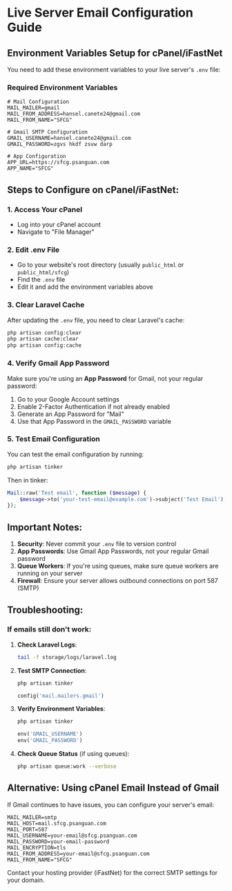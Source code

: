 # Live Server Email Configuration Guide

## Environment Variables Setup for cPanel/iFastNet

You need to add these environment variables to your live server's `.env` file:

### Required Environment Variables

```env
# Mail Configuration
MAIL_MAILER=gmail
MAIL_FROM_ADDRESS=hansel.canete24@gmail.com
MAIL_FROM_NAME="SFCG"

# Gmail SMTP Configuration
GMAIL_USERNAME=hansel.canete24@gmail.com
GMAIL_PASSWORD=zgvs hkdf zsvw darp

# App Configuration
APP_URL=https://sfcg.psanguan.com
APP_NAME="SFCG"
```

## Steps to Configure on cPanel/iFastNet:

### 1. Access Your cPanel
- Log into your cPanel account
- Navigate to "File Manager"

### 2. Edit .env File
- Go to your website's root directory (usually `public_html` or `public_html/sfcg`)
- Find the `.env` file
- Edit it and add the environment variables above

### 3. Clear Laravel Cache
After updating the `.env` file, you need to clear Laravel's cache:

```bash
php artisan config:clear
php artisan cache:clear
php artisan config:cache
```

### 4. Verify Gmail App Password
Make sure you're using an **App Password** for Gmail, not your regular password:

1. Go to your Google Account settings
2. Enable 2-Factor Authentication if not already enabled
3. Generate an App Password for "Mail"
4. Use that App Password in the `GMAIL_PASSWORD` variable

### 5. Test Email Configuration
You can test the email configuration by running:

```bash
php artisan tinker
```

Then in tinker:
```php
Mail::raw('Test email', function ($message) {
    $message->to('your-test-email@example.com')->subject('Test Email');
});
```

## Important Notes:

1. **Security**: Never commit your `.env` file to version control
2. **App Passwords**: Use Gmail App Passwords, not your regular Gmail password
3. **Queue Workers**: If you're using queues, make sure queue workers are running on your server
4. **Firewall**: Ensure your server allows outbound connections on port 587 (SMTP)

## Troubleshooting:

### If emails still don't work:

1. **Check Laravel Logs**:
   ```bash
   tail -f storage/logs/laravel.log
   ```

2. **Test SMTP Connection**:
   ```bash
   php artisan tinker
   ```
   ```php
   config('mail.mailers.gmail')
   ```

3. **Verify Environment Variables**:
   ```bash
   php artisan tinker
   ```
   ```php
   env('GMAIL_USERNAME')
   env('GMAIL_PASSWORD')
   ```

4. **Check Queue Status** (if using queues):
   ```bash
   php artisan queue:work --verbose
   ```

## Alternative: Using cPanel Email Instead of Gmail

If Gmail continues to have issues, you can configure your server's email:

```env
MAIL_MAILER=smtp
MAIL_HOST=mail.sfcg.psanguan.com
MAIL_PORT=587
MAIL_USERNAME=your-email@sfcg.psanguan.com
MAIL_PASSWORD=your-email-password
MAIL_ENCRYPTION=tls
MAIL_FROM_ADDRESS=your-email@sfcg.psanguan.com
MAIL_FROM_NAME="SFCG"
```

Contact your hosting provider (iFastNet) for the correct SMTP settings for your domain.
